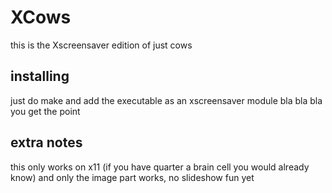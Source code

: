 # XCows
this is the Xscreensaver edition of just cows
## installing
just do make and add the executable as an xscreensaver module bla bla bla you get the point
## extra notes
this only works on x11 (if you have quarter a brain cell you would already know)
and only the image part works, no slideshow fun yet
